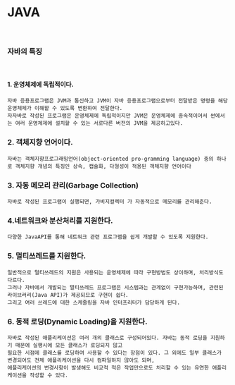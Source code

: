 # JAVA
<br/>

### 자바의 특징
<br/>

#### 1. 운영체제에 독립적이다.
    자바 응용프로그램은 JVM과 통신하고 JVM이 자바 응용프로그램으로부터 전달받은 명령을 해당 운영체제가 이해할 수 있도록 변환하여 전달한다.
    자자바로 작성된 프로그램은 운영체제에 독립적이지만 JVM은 운영체제에 종속적이어서 썬에서는 여러 운영체제에 설치할 수 있는 서로다른 버전의 JVM을 제공하고있다.
    

### 2. 객체지향 언어이다.
    자바는 객체지향프로그래밍언어(object-oriented pro-gramming language) 중의 하나로 객체지향 개념의 특징인 상속, 캡슐화, 다형성이 적용된 객체지향 언어이다
    

### 3. 자동 메모리 관리(Garbage Collection)
    자바로 작성된 프로그램이 실행되면, 가비지컬렉터 가 자동적으로 메모리를 관리해준다.

### 4.네트워크와 분산처리를 지원한다.
    다양한 JavaAPI를 통해 네트워크 관련 프로그램을 쉽게 개발할 수 있도록 지원한다.

### 5. 멀티쓰레드를 지원한다.
    일반적으로 멀티쓰레드의 지원은 사용되는 운영체제에 따라 구현방법도 상이하며, 처리방식도 다르다.
    그러나 자바에서 개발되는 멀티쓰레드 프로그램은 시스템과는 관계없이 구현가능하며, 관련된 라이브러리(Java API)가 제공되므로 구현이 쉽다.
    그리고 여러 쓰레드에 대한 스케줄링을 자바 인터프리터가 담당하게 된다.

### 6. 동적 로딩(Dynamic Loading)을 지원한다.
    자바로 작성된 애플리케이션은 여러 개의 클래스로 구성되어있다. 자바는 동적 로딩을 지원하기 때문에 실행시에 모든 클래스가 로딩되지 않고 
    필요한 시점에 클래스를 로딩하여 사용할 수 있다는 장점이 있다. 그 외에도 일부 클래스가 변경되어도 전체 애플리케이션을 다시 컴파일하지 않아도 되며,
    애플리케이션의 변경사항이 발생해도 비교적 적은 작업만으로도 처리할 수 있는 유연한 애플리케이션을 작성할 수 있다.

